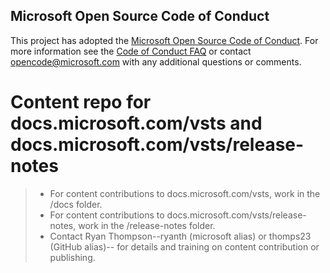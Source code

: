 ## Microsoft Open Source Code of Conduct
This project has adopted the [Microsoft Open Source Code of Conduct](https://opensource.microsoft.com/codeofconduct/).
For more information see the [Code of Conduct FAQ](https://opensource.microsoft.com/codeofconduct/faq/) or contact [opencode@microsoft.com](mailto:opencode@microsoft.com) with any additional questions or comments.

# Content repo for docs.microsoft.com/vsts and docs.microsoft.com/vsts/release-notes

> * For content contributions to docs.microsoft.com/vsts, work in the /docs folder.
> * For content contributions to docs.microsoft.com/vsts/release-notes, work in the /release-notes folder.
> * Contact Ryan Thompson--ryanth (microsoft alias) or  thomps23 (GitHub alias)-- for details and training on content contribution or publishing.

